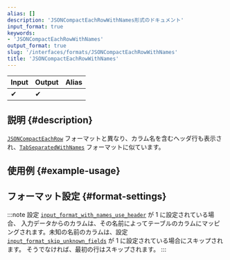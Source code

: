 ```yaml
---
alias: []
description: 'JSONCompactEachRowWithNames形式のドキュメント'
input_format: true
keywords:
- 'JSONCompactEachRowWithNames'
output_format: true
slug: '/interfaces/formats/JSONCompactEachRowWithNames'
title: 'JSONCompactEachRowWithNames'
---
```




| Input | Output | Alias |
|-------|--------|-------|
| ✔     | ✔      |       |


## 説明 {#description}

[`JSONCompactEachRow`](./JSONCompactEachRow.md) フォーマットと異なり、カラム名を含むヘッダ行も表示され、[`TabSeparatedWithNames`](../TabSeparated/TabSeparatedWithNames.md) フォーマットに似ています。


## 使用例 {#example-usage}

## フォーマット設定 {#format-settings}

:::note
設定 [`input_format_with_names_use_header`](/operations/settings/settings-formats.md/#input_format_with_names_use_header) が 1 に設定されている場合、
入力データからのカラムは、その名前によってテーブルのカラムにマッピングされます。未知の名前のカラムは、設定 [`input_format_skip_unknown_fields`](/operations/settings/settings-formats.md/#input_format_skip_unknown_fields) が 1 に設定されている場合にスキップされます。
そうでなければ、最初の行はスキップされます。
:::
